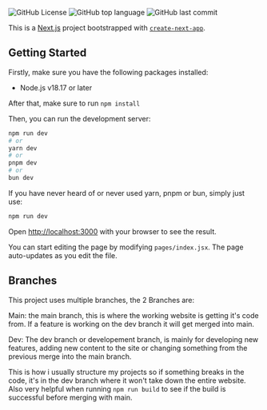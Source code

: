 ![GitHub License](https://img.shields.io/github/license/D1noD3v/portfolio)
![GitHub top language](https://img.shields.io/github/languages/top/D1noD3v/portfolio?style=plastic&logo=%3Csvg%20role%3D%22img%22%20viewBox%3D%220%200%2024%2024%22%20xmlns%3D%22http%3A%2F%2Fwww.w3.org%2F2000%2Fsvg%22%3E%3Ctitle%3EJavaScript%3C%2Ftitle%3E%3Cpath%20d%3D%22M0%200h24v24H0V0zm22.034%2018.276c-.175-1.095-.888-2.015-3.003-2.873-.736-.345-1.554-.585-1.797-1.14-.091-.33-.105-.51-.046-.705.15-.646.915-.84%201.515-.66.39.12.75.42.976.9%201.034-.676%201.034-.676%201.755-1.125-.27-.42-.404-.601-.586-.78-.63-.705-1.469-1.065-2.834-1.034l-.705.089c-.676.165-1.32.525-1.71%201.005-1.14%201.291-.811%203.541.569%204.471%201.365%201.02%203.361%201.244%203.616%202.205.24%201.17-.87%201.545-1.966%201.41-.811-.18-1.26-.586-1.755-1.336l-1.83%201.051c.21.48.45.689.81%201.109%201.74%201.756%206.09%201.666%206.871-1.004.029-.09.24-.705.074-1.65l.046.067zm-8.983-7.245h-2.248c0%201.938-.009%203.864-.009%205.805%200%201.232.063%202.363-.138%202.711-.33.689-1.18.601-1.566.48-.396-.196-.597-.466-.83-.855-.063-.105-.11-.196-.127-.196l-1.825%201.125c.305.63.75%201.172%201.324%201.517.855.51%202.004.675%203.207.405.783-.226%201.458-.691%201.811-1.411.51-.93.402-2.07.397-3.346.012-2.054%200-4.109%200-6.179l.004-.056z%22%2F%3E%3C%2Fsvg%3E)
![GitHub last commit](https://img.shields.io/github/last-commit/D1noD3v/portfolio?path=README.md&display_timestamp=author&style=plastic&logo=%3Csvg%20role%3D%22img%22%20viewBox%3D%220%200%2024%2024%22%20xmlns%3D%22http%3A%2F%2Fwww.w3.org%2F2000%2Fsvg%22%3E%3Ctitle%3EGit%3C%2Ftitle%3E%3Cpath%20d%3D%22M23.546%2010.93L13.067.452c-.604-.603-1.582-.603-2.188%200L8.708%202.627l2.76%202.76c.645-.215%201.379-.07%201.889.441.516.515.658%201.258.438%201.9l2.658%202.66c.645-.223%201.387-.078%201.9.435.721.72.721%201.884%200%202.604-.719.719-1.881.719-2.6%200-.539-.541-.674-1.337-.404-1.996L12.86%208.955v6.525c.176.086.342.203.488.348.713.721.713%201.883%200%202.6-.719.721-1.889.721-2.609%200-.719-.719-.719-1.879%200-2.598.182-.18.387-.316.605-.406V8.835c-.217-.091-.424-.222-.6-.401-.545-.545-.676-1.342-.396-2.009L7.636%203.7.45%2010.881c-.6.605-.6%201.584%200%202.189l10.48%2010.477c.604.604%201.582.604%202.186%200l10.43-10.43c.605-.603.605-1.582%200-2.187%22%2F%3E%3C%2Fsvg%3E&logoColor=%23248BFB)




This is a [Next.js](https://nextjs.org/) project bootstrapped with [`create-next-app`](https://github.com/vercel/next.js/tree/canary/packages/create-next-app).

## Getting Started

Firstly, make sure you have the following packages installed:

* Node.js v18.17 or later



After that, make sure to run 
```npm install```

Then, you can run the development server:

```bash
npm run dev
# or
yarn dev
# or
pnpm dev
# or
bun dev
```
If you have never heard of or never used yarn, pnpm or bun, simply just use:
```bash
npm run dev
```

Open [http://localhost:3000](http://localhost:3000) with your browser to see the result.

You can start editing the page by modifying `pages/index.jsx`. The page auto-updates as you edit the file.

## Branches
This project uses multiple branches, the 2 Branches are:

Main: the main branch, this is where the working website is getting it's code from. If a feature is working on the dev branch it will get merged into main.

Dev: The dev branch or developement branch, is mainly for developing new features, adding new content to the site or changing something from the previous merge into the main branch.

This is how i usually structure my projects so if something breaks in the code, it's in the dev branch where it won't take down the entire website. Also very helpful when running ```npm run build``` to see if the build is successful before merging with main.
